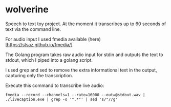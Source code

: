 # wolverine
Speech to text toy project. At the moment it transcribes up to 60 seconds of text via the command line. 

For audio input I used fmedia available (here)[https://stsaz.github.io/fmedia/]  

The Golang program takes raw audio input for stdin and outputs the text to stdout, which I piped into a golang script.

I used grep and sed to remove the extra informational text in the output, capturing only the transcription.   

Execute this command to transcribe live audio:   

```
fmedia --record --channels=1 --rate=16000 --out=@stdout.wav | ./livecaption.exe | grep -o '".*"' | sed 's/"//g'
```

